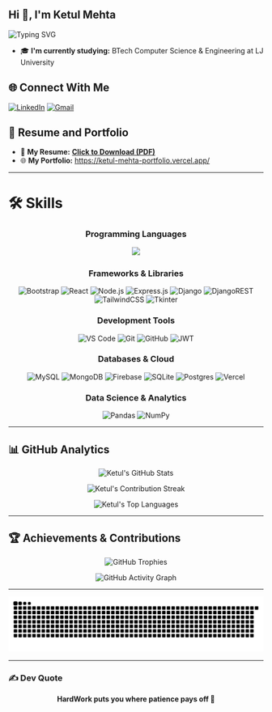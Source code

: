 ## Hi 👋, I'm Ketul Mehta

![Typing SVG](https://readme-typing-svg.vercel.app/?font=Fira+Code&size=22&pause=600&color=FF6B35&width=500&duration=3000&height=35&lines=BTech+Computer+Science+Student;Full-stack+Developer)

- 🎓 **I'm currently studying:** BTech Computer Science & Engineering at LJ University

## 🌐 Connect With Me
[![LinkedIn](https://img.shields.io/badge/LinkedIn-%230077B5.svg?logo=linkedin&logoColor=white)](https://linkedin.com/in/ketul-mehta-5108a7310)
[![Gmail](https://img.shields.io/badge/Gmail-D14836?logo=gmail&logoColor=white)](mailto:ketulmehta13@gmail.com)

## 📍 Resume and Portfolio
- 📄 **My Resume:** [**Click to Download (PDF)**](https://drive.google.com/file/d/1qZtztizGJwayo0Lbkpurm1uFvXN5VExR/view?usp=drivesdk)
- 🌐 **My Portfolio:** https://ketul-mehta-portfolio.vercel.app/

---

# 🛠 Skills

<div align="center">

### Programming Languages
<img src="https://skillicons.dev/icons?i=java,python,js,html,css&theme=dark&perline=5" />

### Frameworks & Libraries
![Bootstrap](https://img.shields.io/badge/bootstrap-%238511FA.svg?style=for-the-badge&logo=bootstrap&logoColor=white)
![React](https://img.shields.io/badge/react-%2320232a.svg?style=for-the-badge&logo=react&logoColor=%2361DAFB)
![Node.js](https://img.shields.io/badge/node.js-6DA55F?style=for-the-badge&logo=node.js&logoColor=white)
![Express.js](https://img.shields.io/badge/express.js-%23404d59.svg?style=for-the-badge&logo=express&logoColor=%2361DAFB)
![Django](https://img.shields.io/badge/django-%23092E20.svg?style=for-the-badge&logo=django&logoColor=white)
![DjangoREST](https://img.shields.io/badge/DJANGO-REST-ff1709?style=for-the-badge&logo=django&logoColor=white&color=ff1709&labelColor=gray)
![TailwindCSS](https://img.shields.io/badge/tailwindcss-%2338B2AC.svg?style=for-the-badge&logo=tailwind-css&logoColor=white)
![Tkinter](https://img.shields.io/badge/tkinter-%23217346.svg?style=for-the-badge&logo=python&logoColor=white)

### Development Tools
![VS Code](https://img.shields.io/badge/VS%20Code-0078d4.svg?style=for-the-badge&logo=visual-studio-code&logoColor=white)
![Git](https://img.shields.io/badge/git-%23F05033.svg?style=for-the-badge&logo=git&logoColor=white)
![GitHub](https://img.shields.io/badge/github-%23121011.svg?style=for-the-badge&logo=github&logoColor=white)
![JWT](https://img.shields.io/badge/JWT-black?style=for-the-badge&logo=JSON%20web%20tokens)

### Databases & Cloud
![MySQL](https://img.shields.io/badge/mysql-4479A1.svg?style=for-the-badge&logo=mysql&logoColor=white)
![MongoDB](https://img.shields.io/badge/MongoDB-%234ea94b.svg?style=for-the-badge&logo=mongodb&logoColor=white)
![Firebase](https://img.shields.io/badge/firebase-%23039BE5.svg?style=for-the-badge&logo=firebase)
![SQLite](https://img.shields.io/badge/sqlite-%2307405e.svg?style=for-the-badge&logo=sqlite&logoColor=white)
![Postgres](https://img.shields.io/badge/postgres-%23316192.svg?style=for-the-badge&logo=postgresql&logoColor=white)
![Vercel](https://img.shields.io/badge/vercel-%23000000.svg?style=for-the-badge&logo=vercel&logoColor=white)

### Data Science & Analytics
![Pandas](https://img.shields.io/badge/pandas-%23150458.svg?style=for-the-badge&logo=pandas&logoColor=white)
![NumPy](https://img.shields.io/badge/numpy-%23013243.svg?style=for-the-badge&logo=numpy&logoColor=white)

</div>

---

## 📊 GitHub Analytics

<div align="center">

![Ketul's GitHub Stats](https://github-readme-stats.vercel.app/api?username=ketulmehta13&theme=tokyonight&hide_border=true&include_all_commits=true&count_private=true)

![Ketul's Contribution Streak](https://nirzak-streak-stats.vercel.app/?user=ketulmehta13&theme=tokyonight&hide_border=true)

![Ketul's Top Languages](https://github-readme-stats.vercel.app/api/top-langs/?username=ketulmehta13&theme=tokyonight&hide_border=true&include_all_commits=true&count_private=true&layout=compact)

</div>

---

## 🏆 Achievements & Contributions

<div align="center">

![GitHub Trophies](https://github-profile-trophy.vercel.app/?username=ketulmehta13&theme=tokyonight&no-frame=true&margin-w=10&row=2&column=4)

![GitHub Activity Graph](https://github-readme-activity-graph.vercel.app/graph?username=ketulmehta13&bg_color=1a1b27&color=70A5FD&line=70A5FD&point=1E90FF&area=true&hide_border=true)

</div>



---

<picture>
  <source media="(prefers-color-scheme: dark)" srcset="https://raw.githubusercontent.com/ketulmehta13/ketulmehta13/output/github-contribution-grid-snake-dark.svg">
  <source media="(prefers-color-scheme: light)" srcset="https://raw.githubusercontent.com/ketulmehta13/ketulmehta13/output/github-contribution-grid-snake.svg">
  <img alt="github contribution grid snake animation" src="https://raw.githubusercontent.com/ketulmehta13/ketulmehta13/output/github-contribution-grid-snake.svg">
</picture>

---

### ✍️ Dev Quote

<div align="center">
  <b>HardWork puts you where patience pays off 🚀</b>
</div>
